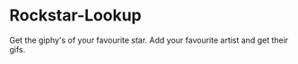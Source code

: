 # Rockstar-Lookup

Get the giphy's of your favourite star.
Add your favourite artist and get their gifs.
